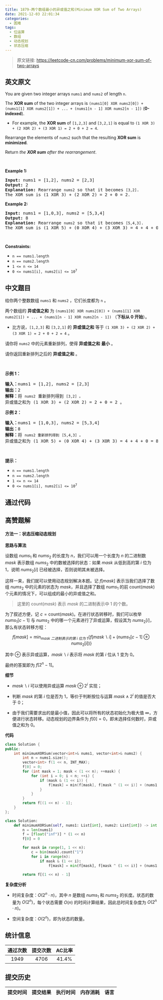 ```yaml
---
title: 1879-两个数组最小的异或值之和(Minimum XOR Sum of Two Arrays)
date: 2021-12-03 22:01:34
categories:
  - 困难
tags:
  - 位运算
  - 数组
  - 动态规划
  - 状态压缩
---
```


> 原文链接: https://leetcode-cn.com/problems/minimum-xor-sum-of-two-arrays


## 英文原文
<div><p>You are given two integer arrays <code>nums1</code> and <code>nums2</code> of length <code>n</code>.</p>

<p>The <strong>XOR sum</strong> of the two integer arrays is <code>(nums1[0] XOR nums2[0]) + (nums1[1] XOR nums2[1]) + ... + (nums1[n - 1] XOR nums2[n - 1])</code> (<strong>0-indexed</strong>).</p>

<ul>
	<li>For example, the <strong>XOR sum</strong> of <code>[1,2,3]</code> and <code>[3,2,1]</code> is equal to <code>(1 XOR 3) + (2 XOR 2) + (3 XOR 1) = 2 + 0 + 2 = 4</code>.</li>
</ul>

<p>Rearrange the elements of <code>nums2</code> such that the resulting <strong>XOR sum</strong> is <b>minimized</b>.</p>

<p>Return <em>the <strong>XOR sum</strong> after the rearrangement</em>.</p>

<p>&nbsp;</p>
<p><strong>Example 1:</strong></p>

<pre>
<strong>Input:</strong> nums1 = [1,2], nums2 = [2,3]
<strong>Output:</strong> 2
<b>Explanation:</b> Rearrange <code>nums2</code> so that it becomes <code>[3,2]</code>.
The XOR sum is (1 XOR 3) + (2 XOR 2) = 2 + 0 = 2.</pre>

<p><strong>Example 2:</strong></p>

<pre>
<strong>Input:</strong> nums1 = [1,0,3], nums2 = [5,3,4]
<strong>Output:</strong> 8
<b>Explanation:</b> Rearrange <code>nums2</code> so that it becomes <code>[5,4,3]</code>. 
The XOR sum is (1 XOR 5) + (0 XOR 4) + (3 XOR 3) = 4 + 4 + 0 = 8.
</pre>

<p>&nbsp;</p>
<p><strong>Constraints:</strong></p>

<ul>
	<li><code>n == nums1.length</code></li>
	<li><code>n == nums2.length</code></li>
	<li><code>1 &lt;= n &lt;= 14</code></li>
	<li><code>0 &lt;= nums1[i], nums2[i] &lt;= 10<sup>7</sup></code></li>
</ul>
</div>

## 中文题目
<div><p>给你两个整数数组 <code>nums1</code> 和 <code>nums2</code> ，它们长度都为 <code>n</code> 。</p>

<p>两个数组的 <strong>异或值之和</strong> 为 <code>(nums1[0] XOR nums2[0]) + (nums1[1] XOR nums2[1]) + ... + (nums1[n - 1] XOR nums2[n - 1])</code> （<strong>下标从 0 开始</strong>）。</p>

<ul>
	<li>比方说，<code>[1,2,3]</code> 和 <code>[3,2,1]</code> 的 <strong>异或值之和</strong> 等于 <code>(1 XOR 3) + (2 XOR 2) + (3 XOR 1) = 2 + 0 + 2 = 4</code> 。</li>
</ul>

<p>请你将 <code>nums2</code> 中的元素重新排列，使得 <strong>异或值之和</strong> <strong>最小</strong> 。</p>

<p>请你返回重新排列之后的 <strong>异或值之和</strong> 。</p>

<p> </p>

<p><strong>示例 1：</strong></p>

<pre><b>输入：</b>nums1 = [1,2], nums2 = [2,3]
<b>输出：</b>2
<b>解释：</b>将 <code>nums2</code> 重新排列得到 <code>[3,2] 。</code>
异或值之和为 (1 XOR 3) + (2 XOR 2) = 2 + 0 = 2 。</pre>

<p><strong>示例 2：</strong></p>

<pre><b>输入：</b>nums1 = [1,0,3], nums2 = [5,3,4]
<b>输出：</b>8
<b>解释：</b>将 <code>nums2 重新排列得到</code> <code>[5,4,3] 。</code>
异或值之和为 (1 XOR 5) + (0 XOR 4) + (3 XOR 3) = 4 + 4 + 0 = 8 。
</pre>

<p> </p>

<p><strong>提示：</strong></p>

<ul>
	<li><code>n == nums1.length</code></li>
	<li><code>n == nums2.length</code></li>
	<li><code>1 &lt;= n &lt;= 14</code></li>
	<li><code>0 &lt;= nums1[i], nums2[i] &lt;= 10<sup>7</sup></code></li>
</ul>
</div>

## 通过代码
<RecoDemo>
</RecoDemo>


## 高赞题解
#### 方法一：状态压缩动态规划

**思路与算法**

设数组 $\textit{nums}_1$ 和 $\textit{nums}_2$ 的长度为 $n$，我们可以用一个长度为 $n$ 的二进制数 $\textit{mask}$ 表示数组 $\textit{nums}_2$ 中的数被选择的状态：如果 $\textit{mask}$ 从低到高的第 $i$ 位为 $1$，说明 $\textit{nums}_2[i]$ 已经被选择，否则说明其未被选择。

这样一来，我们就可以使用动态规划解决本题。记 $f[\textit{mask}]$ 表示当我们选择了数组 $\textit{nums}_2$ 中的元素的状态为 $\textit{mask}$，并且选择了数组 $\textit{nums}_1$ 的前 $\text{count}(\textit{mask})$ 个元素的情况下，可以组成的最小的异或值之和。

> 这里的 $\text{count}(\textit{mask})$ 表示 $\textit{mask}$ 的二进制表示中 $1$ 的个数。

为了叙述方便，记 $c = \text{count}(\textit{mask})$。在进行状态转移时，我们可以枚举 $\textit{nums}_1[c-1]$ 与 $\textit{nums}_2$ 中的哪一个元素进行了异或运算，假设其为 $\textit{nums}_2[i]$，那么有状态转移方程：

$$
f[\textit{mask}] = \min_{\textit{mask} ~二进制表示的第~ i ~位为~ 1} \big\{ f[\textit{mask} \backslash i] + (\textit{nums}_1[c-1] \oplus \textit{nums}_2[i]) \big\}
$$

其中 $\oplus$ 表示异或运算，$\textit{mask} \backslash i$ 表示将 $\textit{mask}$ 的第 $i$ 位从 $1$ 变为 $0$。

最终的答案即为 $f[2^n - 1]$。

**细节**

- $\textit{mask} \backslash i$ 可以使用异或运算 $\textit{mask} \oplus 2^i$ 实现；

- 判断 $\textit{mask}$ 的第 $i$ 位是否为 $1$，等价于判断按位与运算 $\textit{mask} \wedge 2^i$ 的值是否大于 $0$；

- 由于我们需要求出的是最小值，因此可以将所有的状态初始化为极大值 $\infty$，方便进行状态转移。动态规划的边界条件为 $f[0]=0$，即未选择任何数时，异或值之和为 $0$。

**代码**

```C++ [sol1-C++]
class Solution {
public:
    int minimumXORSum(vector<int>& nums1, vector<int>& nums2) {
        int n = nums1.size();
        vector<int> f(1 << n, INT_MAX);
        f[0] = 0;
        for (int mask = 1; mask < (1 << n); ++mask) {
            for (int i = 0; i < n; ++i) {
                if (mask & (1 << i)) {
                    f[mask] = min(f[mask], f[mask ^ (1 << i)] + (nums1[__builtin_popcount(mask) - 1] ^ nums2[i]));
                }
            }
        }
        return f[(1 << n) - 1];
    }
};
```

```Python [sol1-Python3]
class Solution:
    def minimumXORSum(self, nums1: List[int], nums2: List[int]) -> int:
        n = len(nums1)
        f = [float("inf")] * (1 << n)
        f[0] = 0

        for mask in range(1, 1 << n):
            c = bin(mask).count("1")
            for i in range(n):
                if mask & (1 << i):
                    f[mask] = min(f[mask], f[mask ^ (1 << i)] + (nums1[c - 1] ^ nums2[i]))
        
        return f[(1 << n) - 1]
```

**复杂度分析**

- 时间复杂度：$O(2^n \cdot n)$，其中 $n$ 是数组 $\textit{nums}_1$ 和 $\textit{nums}_2$ 的长度。状态的数量为 $O(2^n)$，每个状态需要 $O(n)$ 的时间计算结果，因此总时间复杂度为 $O(2^n \cdot n)$。

- 空间复杂度：$O(2^n)$，即为状态的数量。

## 统计信息
| 通过次数 | 提交次数 | AC比率 |
| :------: | :------: | :------: |
|    1949    |    4706    |   41.4%   |

## 提交历史
| 提交时间 | 提交结果 | 执行时间 |  内存消耗  | 语言 |
| :------: | :------: | :------: | :--------: | :--------: |
